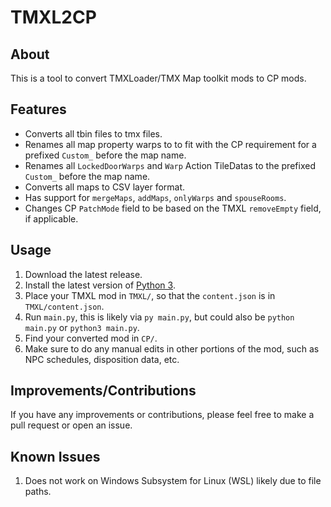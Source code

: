 # TMXL2CP

## About

This is a tool to convert TMXLoader/TMX Map toolkit mods to CP mods.

## Features

* Converts all tbin files to tmx files.
* Renames all map property warps to to fit with the CP requirement for a prefixed `Custom_` before the map name.
* Renames all `LockedDoorWarps` and `Warp` Action TileDatas to the prefixed `Custom_` before the map name.
* Converts all maps to CSV layer format.
* Has support for `mergeMaps`, `addMaps`, `onlyWarps` and `spouseRooms`.
* Changes CP `PatchMode` field to be based on the TMXL `removeEmpty` field, if applicable.

## Usage

1. Download the latest release.
2. Install the latest version of [Python 3](https://www.python.org/downloads/).
3. Place your TMXL mod in `TMXL/`, so that the `content.json` is in `TMXL/content.json`.
4. Run `main.py`, this is likely via `py main.py`, but could also be `python main.py` or `python3 main.py`.
5. Find your converted mod in `CP/`.
6. Make sure to do any manual edits in other portions of the mod, such as NPC schedules, disposition data, etc.

## Improvements/Contributions

If you have any improvements or contributions, please feel free to make a pull request or open an issue.

## Known Issues

1. Does not work on Windows Subsystem for Linux (WSL) likely due to file paths.
